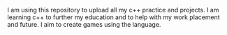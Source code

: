 I am using this repository to upload all my c++ practice and projects. I am learning c++ to further my education and to help with my work placement and future. I aim to create games using the language.
